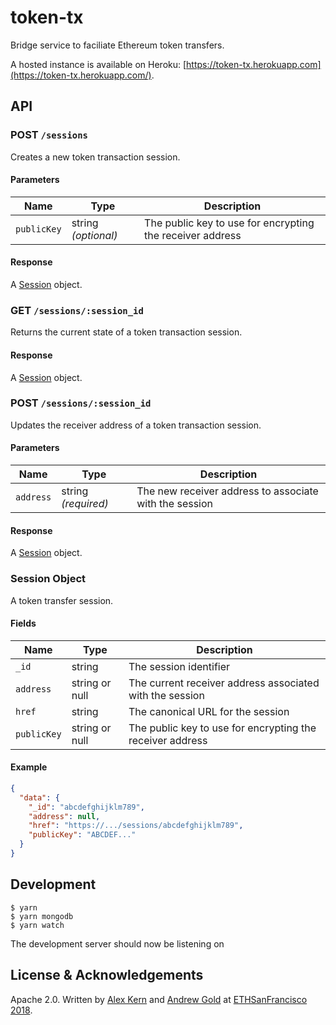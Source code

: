 # token-tx

Bridge service to faciliate Ethereum token transfers.

A hosted instance is available on Heroku: [https://token-tx.herokuapp.com](https://token-tx.herokuapp.com/).

## API

### POST `/sessions`

Creates a new token transaction session.

#### Parameters

|Name|Type|Description|
|---|---|---|
|`publicKey`|string *(optional)*|The public key to use for encrypting the receiver address|

#### Response

A [Session](#session-object) object.

### GET `/sessions/:session_id`

Returns the current state of a token transaction session.

#### Response

A [Session](#session-object) object.

### POST `/sessions/:session_id`

Updates the receiver address of a token transaction session.

#### Parameters

|Name|Type|Description|
|---|---|---|
|`address`|string *(required)*|The new receiver address to associate with the session|

#### Response

A [Session](#session-object) object.

### Session Object

A token transfer session.

#### Fields

|Name|Type|Description|
|---|---|---|
|`_id`|string|The session identifier|
|`address`|string or null|The current receiver address associated with the session|
|`href`|string|The canonical URL for the session|
|`publicKey`|string or null|The public key to use for encrypting the receiver address|

#### Example

```json
{
  "data": {
    "_id": "abcdefghijklm789",
    "address": null,
    "href": "https://.../sessions/abcdefghijklm789",
    "publicKey": "ABCDEF..."
  }
}
```

## Development

```shell
$ yarn
$ yarn mongodb
$ yarn watch
```

The development server should now be listening on 

## License &amp; Acknowledgements

Apache 2.0. Written by [Alex Kern](https://github.com/kern) and [Andrew Gold](https://github.com/AndrewGold) at [ETHSanFrancisco 2018](https://ethsanfrancisco.com).
